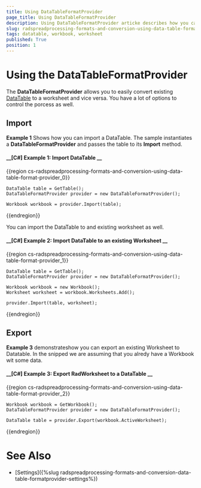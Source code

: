 ```yaml
---
title: Using DataTableFormatProvider
page_title: Using DataTableFormatProvider
description: Using DataTableFormatProvider articke describes how you can convert a DataTable to a worksheet and vice versa. 
slug: radspreadprocessing-formats-and-conversion-using-data-table-format-provider
tags: datatable, workbook, worksheet
published: True
position: 1
---
```


# Using the DataTableFormatProvider

The __DataTableFormatProvider__ allows you to easily convert existing [DataTable](https://docs.microsoft.com/en-us/dotnet/api/system.data.datatable?view=net-5.0) to a worksheet and vice versa. You have a lot of options to control the porcess as well.

## Import

__Example 1__ Shows how you can import a DataTable. The sample  instantiates a __DataTableFormatProvider__ and passes the table to its __Import__ method.   

#### __[C#] Example 1: Import DataTable __

{{region cs-radspreadprocessing-formats-and-conversion-using-data-table-format-provider_0}}

	DataTable table = GetTable();
    DataTableFormatProvider provider = new DataTableFormatProvider();

    Workbook workbook = provider.Import(table);

{{endregion}}

You can import the DataTable to and existing worksheet as well. 

#### __[C#] Example 2: Import DataTable to an existing Worksheet __

{{region cs-radspreadprocessing-formats-and-conversion-using-data-table-format-provider_1}}

	DataTable table = GetTable();
    DataTableFormatProvider provider = new DataTableFormatProvider();

    Workbook workbook = new Workbook();
    Worksheet worksheet = workbook.Worksheets.Add();

    provider.Import(table, worksheet);

{{endregion}}

## Export

__Example 3__ demonstrateshow you can export an existing Worksheet to Datatable. In the snipped we are assuming that you alredy have a Workbook wit some data. 

#### __[C#] Example 3: Export RadWorksheet to a DataTable __

{{region cs-radspreadprocessing-formats-and-conversion-using-data-table-format-provider_2}}
	
	Workbook workbook = GetWorkbook();
	DataTableFormatProvider provider = new DataTableFormatProvider();

	DataTable table = provider.Export(workbook.ActiveWorksheet);

{{endregion}}

# See Also

* [Settings]({%slug radspreadprocessing-formats-and-conversion-data-table-formatprovider-settings%})